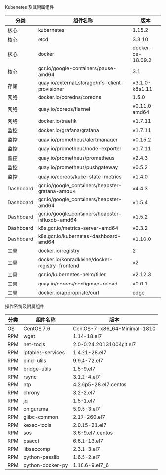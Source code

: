 Kubenetes 及其附属组件

|  分类  |  组件名称   | 版本  |
|  ---- |  ----  | ----  |
| 核心 | kubernetes  | 1.15.2 |
| 核心 | etcd  | 3.3.10 |
| 核心 | docker  | docker-ce-18.09.2 |
| 核心 | gcr.io/google-containers/pause-amd64| 3.1 |
| 存储 | quay.io/external_storage/nfs-client-provisioner  | v3.1.0-k8s1.11 |
| 网络 | docker.io/coredns/coredns| 1.5.0 |
| 网络 | quay.io/coreos/flannel| v0.11.0-amd64 |
| 网络 | docker.io/traefik  | v1.7.11 |
| 监控 | docker.io/grafana/grafana  | v1.7.11 |
| 监控 | quay.io/prometheus/alertmanager  | v0.15.2 |
| 监控 | quay.io/prometheus/node-exporter  | v1.7.11 |
| 监控 | quay.io/prometheus/prometheus| v2.4.3 |
| 监控 | quay.io/prometheus/pushgateway| v0.5.2 |
| 监控 | quay.io/coreos/kube-state-metrics| v1.4.0 |
| Dashboard | gcr.io/google_containers/heapster-grafana-amd64| v4.4.3 |
| Dashboard | gcr.io/google_containers/heapster-amd64| v1.5.4 |
| Dashboard | gcr.io/google_containers/heapster-influxdb-amd64| v1.5.2 |
| Dashboard | k8s.gcr.io/metrics-server-amd64| v0.3.2 |
| Dashboard | k8s.gcr.io/kubernetes-dashboard-amd64| v1.10.0 |
| 工具 | docker.io/registry| 2 |
| 工具 | docker.io/konradkleine/docker-registry-frontend| v2 |
| 工具 | gcr.io/kubernetes-helm/tiller| v2.12.3 |
| 工具 | quay.io/coreos/configmap-reload| v0.0.1 |
| 工具 | docker.io/appropriate/curl| edge |

操作系统及附属组件

|  分类  |  组件名称   | 版本  |
|  ---- |  ----  | ----  |
| OS | CentOS 7.6  | CentOS-7-x86_64-Minimal-1810 |
| RPM | wget  | 1.14-18.el7 |
| RPM | net-tools  | 2.0-0.24.20131004git.el7 |
| RPM | iptables-services  | 1.4.21-28.el7 |
| RPM | bind-utils  | 9.9.4-72.el7 |
| RPM | bridge-utils  | 1.5-9.el7 |
| RPM | rsync  | 3.1.2-4.el7 |
| RPM | ntp  | 4.2.6p5-28.el7.centos |
| RPM | chrony  | 3.2-2.el7 |
| RPM | jq  | 1.5-1.el7 |
| RPM | oniguruma  | 5.9.5-3.el7 |
| RPM | glibc-common  | 2.17-260.el7 |
| RPM | kexec-tools  | 2.0.15-21.el7 |
| RPM | sos  | 3.6-9.el7.centos |
| RPM | psacct  | 6.6.1-13.el7 |
| RPM | libseccomp  | 2.3.1-3.el7 |
| RPM | python-passlib  | 1.6.5-2.el7 |
| RPM | python-docker-py  | 1.10.6-9.el7_6|
